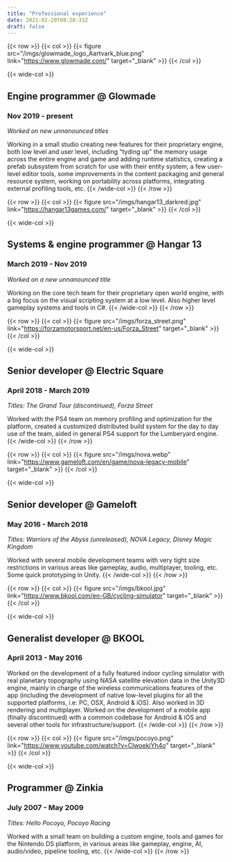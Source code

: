 ```yaml
---
title: "Professional experience"
date: 2021-02-20T08:28:33Z
draft: false
---
```


{{< row >}}
{{< col >}} {{< figure src="/imgs/glowmade_logo_Aartvark_blue.png" link="https://www.glowmade.com/" target="_blank" >}} {{< /col >}}

{{< wide-col >}}
## Engine programmer @ Glowmade
### Nov 2019 - present
_Worked on new unnanounced titles_

Working in a small studio creating new features for their proprietary engine, both low level and user level, including "tyding up" the memory usage across the entire engine and game and adding runtime statistics, creating a prefab subsystem from scratch for use with their entity system, a few user-level editor tools, some improvements in the content packaging and general resource system, working on portability across platforms, integrating external profiling tools, etc.
{{< /wide-col >}}
{{< /row >}}

{{< row >}}
{{< col >}} {{< figure src="/imgs/hangar13_darkred.jpg" link="https://hangar13games.com/" target="_blank" >}} {{< /col >}}

{{< wide-col >}}
## Systems & engine programmer @ Hangar 13
### March 2019 - Nov 2019
_Worked on a new unnanounced title_

Working on the core tech team for their proprietary open world engine, with a big focus on the visual scripting system at a low level. Also higher level gameplay systems and tools in C#.
{{< /wide-col >}}
{{< /row >}}

{{< row >}}
{{< col >}} {{< figure src="/imgs/forza_street.png" link="https://forzamotorsport.net/en-us/Forza_Street" target="_blank" >}} {{< /col >}}

{{< wide-col >}}
## Senior developer @ Electric Square
### April 2018 - March 2019
_Titles: The Grand Tour (discontinued), Forza Street_

Worked with the PS4 team on memory profiling and optimization for the platform, created a customized distributed build system for the day to day use of the team, aided in general PS4 support for the Lumberyard engine.
{{< /wide-col >}}
{{< /row >}}

{{< row >}}
{{< col >}} {{< figure src="/imgs/nova.webp" link="https://www.gameloft.com/en/game/nova-legacy-mobile" target="_blank" >}} {{< /col >}}

{{< wide-col >}}
## Senior developer @ Gameloft
### May 2016 - March 2018
_Titles: Warriors of the Abyss (unreleased), NOVA Legacy, Disney Magic Kingdom_

Worked with several mobile development teams with very tight size restrictions in various areas like gameplay, audio, multiplayer, tooling, etc. Some quick prototyping in Unity.
{{< /wide-col >}}
{{< /row >}}

{{< row >}}
{{< col >}} {{< figure src="/imgs/bkool.jpg" link="https://www.bkool.com/en-GB/cycling-simulator" target="_blank" >}} {{< /col >}}

{{< wide-col >}}
## Generalist developer @ BKOOL
### April 2013 - May 2016
Worked on the development of a fully featured indoor cycling simulator with real planetary topography using NASA satellite elevation data in the Unity3D engine, mainly in charge of the wireless communications features of the app (including the development of native low-level plugins for all the supported platforms, i.e: PC, OSX, Android & iOS). Also worked in 3D rendering and multiplayer.
Worked on the development of a mobile app (finally discontinued) with a common codebase for Android & iOS and several other tools for infrastructure/support.
{{< /wide-col >}}
{{< /row >}}

{{< row >}}
{{< col >}} {{< figure src="/imgs/pocoyo.png" link="https://www.youtube.com/watch?v=ClwoekiYh4o" target="_blank" >}} {{< /col >}}

{{< wide-col >}}
## Programmer @ Zinkia
### July 2007 - May 2009
_Titles: Hello Pocoyo, Pocoyo Racing_

Worked with a small team on building a custom engine, tools and games for the Nintendo DS platform, in various areas like gameplay, engine, AI, audio/video, pipeline tooling, etc.
{{< /wide-col >}}
{{< /row >}}
